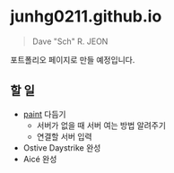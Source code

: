 # junhg0211.github.io

> Dave "Sch" R. JEON

포트폴리오 페이지로 만들 예정입니다.

## 할 일

* [paint](https://github.com/junhg0211/paint) 다듬기
  * 서버가 없을 때 서버 여는 방법 알려주기
  * 연결할 서버 입력
* Ostive Daystrike 완성
* Aicé 완성
